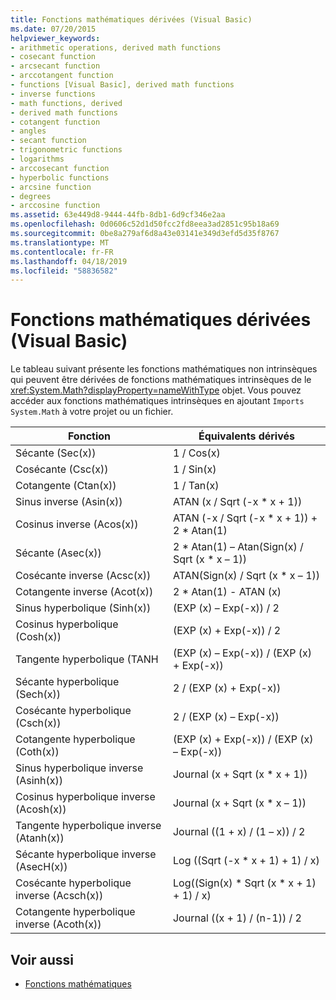 ```yaml
---
title: Fonctions mathématiques dérivées (Visual Basic)
ms.date: 07/20/2015
helpviewer_keywords:
- arithmetic operations, derived math functions
- cosecant function
- arcsecant function
- arccotangent function
- functions [Visual Basic], derived math functions
- inverse functions
- math functions, derived
- derived math functions
- cotangent function
- angles
- secant function
- trigonometric functions
- logarithms
- arccosecant function
- hyperbolic functions
- arcsine function
- degrees
- arccosine function
ms.assetid: 63e449d8-9444-44fb-8db1-6d9cf346e2aa
ms.openlocfilehash: 0d0606c52d1d50fcc2fd8eea3ad2851c95b18a69
ms.sourcegitcommit: 0be8a279af6d8a43e03141e349d3efd5d35f8767
ms.translationtype: MT
ms.contentlocale: fr-FR
ms.lasthandoff: 04/18/2019
ms.locfileid: "58836582"
---
```

# <a name="derived-math-functions-visual-basic"></a>Fonctions mathématiques dérivées (Visual Basic)
Le tableau suivant présente les fonctions mathématiques non intrinsèques qui peuvent être dérivées de fonctions mathématiques intrinsèques de le <xref:System.Math?displayProperty=nameWithType> objet. Vous pouvez accéder aux fonctions mathématiques intrinsèques en ajoutant `Imports System.Math` à votre projet ou un fichier.  
  
|Fonction|Équivalents dérivés|  
|--------------|-------------------------|  
|Sécante (Sec(x))|1 / Cos(x)|  
|Cosécante (Csc(x))|1 / Sin(x)|  
|Cotangente (Ctan(x))|1 / Tan(x)|  
|Sinus inverse (Asin(x))|ATAN (x / Sqrt (-x * x + 1))|  
|Cosinus inverse (Acos(x))|ATAN (-x / Sqrt (-x * x + 1)) + 2 \* Atan(1)|  
|Sécante (Asec(x))|2 * Atan(1) – Atan(Sign(x) / Sqrt (x \* x – 1))|  
|Cosécante inverse (Acsc(x))|ATAN(Sign(x) / Sqrt (x * x – 1))|  
|Cotangente inverse (Acot(x))|2 * Atan(1) - ATAN (x)|  
|Sinus hyperbolique (Sinh(x))|(EXP (x) – Exp(-x)) / 2|  
|Cosinus hyperbolique (Cosh(x))|(EXP (x) + Exp(-x)) / 2|  
|Tangente hyperbolique (TANH|(EXP (x) – Exp(-x)) / (EXP (x) + Exp(-x))|  
|Sécante hyperbolique (Sech(x))|2 / (EXP (x) + Exp(-x))|  
|Cosécante hyperbolique (Csch(x))|2 / (EXP (x) – Exp(-x))|  
|Cotangente hyperbolique (Coth(x))|(EXP (x) + Exp(-x)) / (EXP (x) – Exp(-x))|  
|Sinus hyperbolique inverse (Asinh(x))|Journal (x + Sqrt (x * x + 1))|  
|Cosinus hyperbolique inverse (Acosh(x))|Journal (x + Sqrt (x * x – 1))|  
|Tangente hyperbolique inverse (Atanh(x))|Journal ((1 + x) / (1 – x)) / 2|  
|Sécante hyperbolique inverse (AsecH(x))|Log ((Sqrt (-x * x + 1) + 1) / x)|  
|Cosécante hyperbolique inverse (Acsch(x))|Log((Sign(x) * Sqrt (x \* x + 1) + 1) / x)|  
|Cotangente hyperbolique inverse (Acoth(x))|Journal ((x + 1) / (n-1)) / 2|  
  
## <a name="see-also"></a>Voir aussi

- [Fonctions mathématiques](../../../visual-basic/language-reference/functions/math-functions.md)
